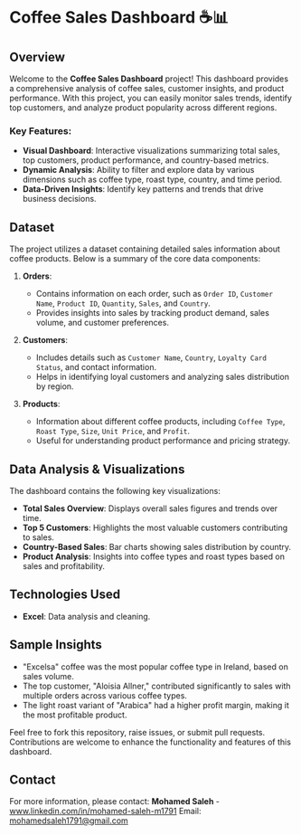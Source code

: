 # Coffee Sales Dashboard ☕📊

## Overview
Welcome to the **Coffee Sales Dashboard** project! This dashboard provides a comprehensive analysis of coffee sales, customer insights, and product performance. With this project, you can easily monitor sales trends, identify top customers, and analyze product popularity across different regions. 

### Key Features:
- **Visual Dashboard**: Interactive visualizations summarizing total sales, top customers, product performance, and country-based metrics.
- **Dynamic Analysis**: Ability to filter and explore data by various dimensions such as coffee type, roast type, country, and time period.
- **Data-Driven Insights**: Identify key patterns and trends that drive business decisions.

## Dataset
The project utilizes a dataset containing detailed sales information about coffee products. Below is a summary of the core data components:

1. **Orders**:
   - Contains information on each order, such as `Order ID`, `Customer Name`, `Product ID`, `Quantity`, `Sales`, and `Country`.
   - Provides insights into sales by tracking product demand, sales volume, and customer preferences.

2. **Customers**:
   - Includes details such as `Customer Name`, `Country`, `Loyalty Card Status`, and contact information.
   - Helps in identifying loyal customers and analyzing sales distribution by region.

3. **Products**:
   - Information about different coffee products, including `Coffee Type`, `Roast Type`, `Size`, `Unit Price`, and `Profit`.
   - Useful for understanding product performance and pricing strategy.

## Data Analysis & Visualizations
The dashboard contains the following key visualizations:
- **Total Sales Overview**: Displays overall sales figures and trends over time.
- **Top 5 Customers**: Highlights the most valuable customers contributing to sales.
- **Country-Based Sales**: Bar charts showing sales distribution by country.
- **Product Analysis**: Insights into coffee types and roast types based on sales and profitability.

## Technologies Used
- **Excel**: Data analysis and cleaning.


## Sample Insights
- "Excelsa" coffee was the most popular coffee type in Ireland, based on sales volume.
- The top customer, "Aloisia Allner," contributed significantly to sales with multiple orders across various coffee types.
- The light roast variant of "Arabica" had a higher profit margin, making it the most profitable product.


Feel free to fork this repository, raise issues, or submit pull requests. Contributions are welcome to enhance the functionality and features of this dashboard.



## Contact
For more information, please contact:
**Mohamed Saleh** - www.linkedin.com/in/mohamed-saleh-m1791 
Email: mohamedsaleh1791@gmail.com

